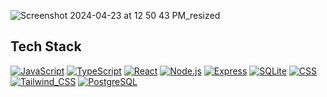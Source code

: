 
![Screenshot 2024-04-23 at 12 50 43 PM_resized](https://github.com/mollmikey/mollmikey/assets/104609759/a3932050-13b6-4ccd-ac19-9a1ca48652f5)

## Tech Stack
[![JavaScript](https://img.shields.io/badge/JavaScript-grey?style=flat-square&logo=javascript)](https://developer.mozilla.org/en-US/docs/Web/JavaScript)
[![TypeScript](https://img.shields.io/badge/TypeScript-grey?style=flat-square&logo=typescript)](https://www.typescriptlang.org/)
[![React](https://img.shields.io/badge/React-grey?style=flat-square&logo=react)](https://reactjs.org/)
[![Node.js](https://img.shields.io/badge/Node.js-grey?style=flat-square&logo=node.js)](https://nodejs.org/)
[![Express](https://img.shields.io/badge/Express-grey?style=flat-square&logo=express)](https://expressjs.com/)
[![SQLite](https://img.shields.io/badge/SQLite-grey?style=flat-square&logo=sqlite&logoColor=white)](https://www.sqlite.org/)
[![CSS](https://img.shields.io/badge/CSS-grey?&style=flat-square&logo=css3&logoColor=white)](https://www.w3schools.com/css/default.asp/)
[![Tailwind_CSS](https://img.shields.io/badge/Tailwind_CSS-grey?style=flat-square&logo=tailwind-css&logoColor=white)](https://tailwindcss.com/)
[![PostgreSQL](https://img.shields.io/badge/PostgreSQL-grey?style=flat-square&logo=postgresql&logoColor=white)](https://www.postgresql.org/)
